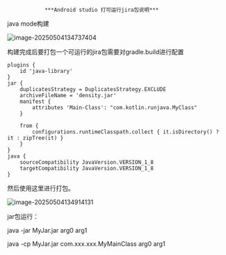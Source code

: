                 ***Android studio 打可运行jira包说明***

java mode构建

![image-20250504134737404](C:\Users\Administrator\AppData\Roaming\Typora\typora-user-images\image-20250504134737404.png)

构建完成后要打包一个可运行的jira包需要对gradle.build进行配置

```
plugins {
    id 'java-library'
}
jar {
    duplicatesStrategy = DuplicatesStrategy.EXCLUDE
    archiveFileName = 'density.jar'
    manifest {
        attributes 'Main-Class': "com.kotlin.runjava.MyClass"
    }

    from {
        configurations.runtimeClasspath.collect { it.isDirectory() ? it : zipTree(it) }
    }
}
java {
    sourceCompatibility JavaVersion.VERSION_1_8
    targetCompatibility JavaVersion.VERSION_1_8
}
```

然后使用这里进行打包。

![image-20250504134914131](C:\Users\Administrator\AppData\Roaming\Typora\typora-user-images\image-20250504134914131.png)



jar包运行：

java -jar MyJar.jar arg0 arg1



java -cp MyJar.jar com.xxx.xxx.MyMainClass arg0 arg1